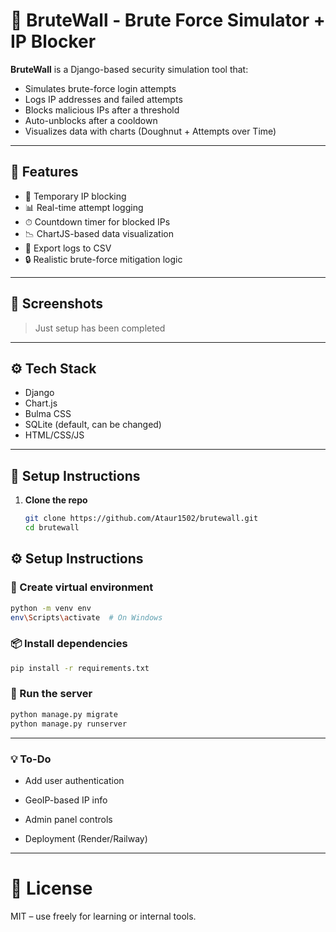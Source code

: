 # 🔐 BruteWall - Brute Force Simulator + IP Blocker

**BruteWall** is a Django-based security simulation tool that:
- Simulates brute-force login attempts
- Logs IP addresses and failed attempts
- Blocks malicious IPs after a threshold
- Auto-unblocks after a cooldown
- Visualizes data with charts (Doughnut + Attempts over Time)

---

## 🚀 Features

- 🚫 Temporary IP blocking
- 📊 Real-time attempt logging
- ⏱ Countdown timer for blocked IPs
- 📉 ChartJS-based data visualization
- 📁 Export logs to CSV
- 🔒 Realistic brute-force mitigation logic

---

## 📸 Screenshots

> Just setup has been completed

---

## ⚙️ Tech Stack

- Django
- Chart.js
- Bulma CSS
- SQLite (default, can be changed)
- HTML/CSS/JS

---

## 🔧 Setup Instructions

1. **Clone the repo**
   ```bash
   git clone https://github.com/Ataur1502/brutewall.git
   cd brutewall
## ⚙️ Setup Instructions

### 🐍 Create virtual environment

```bash
python -m venv env
env\Scripts\activate  # On Windows
```

### 📦 Install dependencies

```bash
pip install -r requirements.txt
```
### 🚀 Run the server

```bash
python manage.py migrate
python manage.py runserver
```
---
### 💡 To-Do
- Add user authentication

 - GeoIP-based IP info

 - Admin panel controls

 - Deployment (Render/Railway)
---
# 📄 License
MIT – use freely for learning or internal tools.

